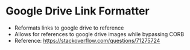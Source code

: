 # Google Drive Link Formatter

* Reformats links to google drive to reference
* Allows for references to google drive images while bypassing CORB
* Reference: https://stackoverflow.com/questions/71275724
